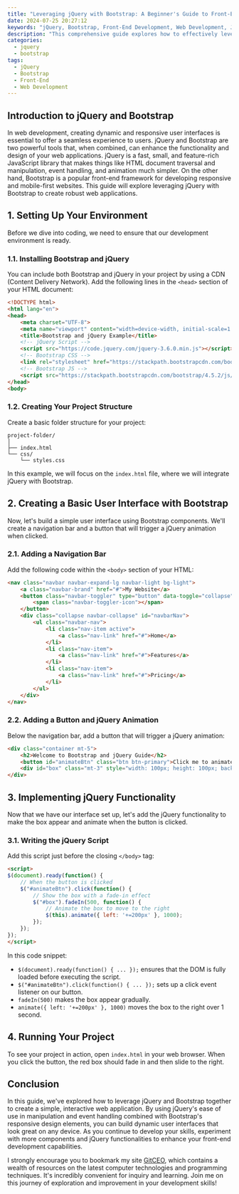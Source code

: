 ```yaml
---
title: "Leveraging jQuery with Bootstrap: A Beginner's Guide to Front-End Development"
date: 2024-07-25 20:27:12
keywords: "jQuery, Bootstrap, Front-End Development, Web Development, JavaScript, UI Frameworks"
description: "This comprehensive guide explores how to effectively leverage jQuery with Bootstrap for front-end development. We'll delve into the basics of both technologies, provide detailed steps for integration, and highlight best practices to enhance your web applications. By combining jQuery's powerful scripting capabilities with Bootstrap's responsive design, you can create dynamic, user-friendly interfaces. Whether you're a novice or looking to refresh your skills, this guide will equip you with the knowledge to effectively utilize these popular frameworks in your projects."
categories:
  - jquery
  - bootstrap
tags:
  - jQuery
  - Bootstrap
  - Front-End
  - Web Development
---
```


## Introduction to jQuery and Bootstrap

In web development, creating dynamic and responsive user interfaces is essential to offer a seamless experience to users. jQuery and Bootstrap are two powerful tools that, when combined, can enhance the functionality and design of your web applications. jQuery is a fast, small, and feature-rich JavaScript library that makes things like HTML document traversal and manipulation, event handling, and animation much simpler. On the other hand, Bootstrap is a popular front-end framework for developing responsive and mobile-first websites. This guide will explore leveraging jQuery with Bootstrap to create robust web applications. 

<!-- more -->

## 1. Setting Up Your Environment

Before we dive into coding, we need to ensure that our development environment is ready.

### 1.1. Installing Bootstrap and jQuery

You can include both Bootstrap and jQuery in your project by using a CDN (Content Delivery Network). Add the following lines in the `<head>` section of your HTML document:

```html
<!DOCTYPE html>
<html lang="en">
<head>
    <meta charset="UTF-8">
    <meta name="viewport" content="width=device-width, initial-scale=1.0">
    <title>Bootstrap and jQuery Example</title>
    <!-- jQuery Script -->
    <script src="https://code.jquery.com/jquery-3.6.0.min.js"></script>
    <!-- Bootstrap CSS -->
    <link rel="stylesheet" href="https://stackpath.bootstrapcdn.com/bootstrap/4.5.2/css/bootstrap.min.css">
    <!-- Bootstrap JS -->
    <script src="https://stackpath.bootstrapcdn.com/bootstrap/4.5.2/js/bootstrap.bundle.min.js"></script>
</head>
<body>
```

### 1.2. Creating Your Project Structure

Create a basic folder structure for your project:

```
project-folder/
│
├── index.html
└── css/
    └── styles.css
```

In this example, we will focus on the `index.html` file, where we will integrate jQuery with Bootstrap.

## 2. Creating a Basic User Interface with Bootstrap

Now, let's build a simple user interface using Bootstrap components. We'll create a navigation bar and a button that will trigger a jQuery animation when clicked.

### 2.1. Adding a Navigation Bar

Add the following code within the `<body>` section of your HTML:

```html
<nav class="navbar navbar-expand-lg navbar-light bg-light">
    <a class="navbar-brand" href="#">My Website</a>
    <button class="navbar-toggler" type="button" data-toggle="collapse" data-target="#navbarNav" aria-controls="navbarNav" aria-expanded="false" aria-label="Toggle navigation">
        <span class="navbar-toggler-icon"></span>
    </button>
    <div class="collapse navbar-collapse" id="navbarNav">
        <ul class="navbar-nav">
            <li class="nav-item active">
                <a class="nav-link" href="#">Home</a>
            </li>
            <li class="nav-item">
                <a class="nav-link" href="#">Features</a>
            </li>
            <li class="nav-item">
                <a class="nav-link" href="#">Pricing</a>
            </li>
        </ul>
    </div>
</nav>
```

### 2.2. Adding a Button and jQuery Animation

Below the navigation bar, add a button that will trigger a jQuery animation:

```html
<div class="container mt-5">
    <h2>Welcome to Bootstrap and jQuery Guide</h2>
    <button id="animateBtn" class="btn btn-primary">Click me to animate!</button>
    <div id="box" class="mt-3" style="width: 100px; height: 100px; background-color: red; display: none;"></div>
</div>
```

## 3. Implementing jQuery Functionality

Now that we have our interface set up, let's add the jQuery functionality to make the box appear and animate when the button is clicked.

### 3.1. Writing the jQuery Script

Add this script just before the closing `</body>` tag:

```html
<script>
$(document).ready(function() {
    // When the button is clicked
    $("#animateBtn").click(function() {
        // Show the box with a fade-in effect
        $("#box").fadeIn(500, function() {
            // Animate the box to move to the right
            $(this).animate({ left: '+=200px' }, 1000);
        });
    });
});
</script>
```

In this code snippet:

- `$(document).ready(function() { ... });` ensures that the DOM is fully loaded before executing the script.
- `$("#animateBtn").click(function() { ... });` sets up a click event listener on our button.
- `fadeIn(500)` makes the box appear gradually.
- `animate({ left: '+=200px' }, 1000)` moves the box to the right over 1 second.

## 4. Running Your Project

To see your project in action, open `index.html` in your web browser. When you click the button, the red box should fade in and then slide to the right.

## Conclusion

In this guide, we've explored how to leverage jQuery and Bootstrap together to create a simple, interactive web application. By using jQuery's ease of use in manipulation and event handling combined with Bootstrap's responsive design elements, you can build dynamic user interfaces that look great on any device. As you continue to develop your skills, experiment with more components and jQuery functionalities to enhance your front-end development capabilities.

I strongly encourage you to bookmark my site [GitCEO](https://gitceo.com), which contains a wealth of resources on the latest computer technologies and programming techniques. It's incredibly convenient for inquiry and learning. Join me on this journey of exploration and improvement in your development skills!